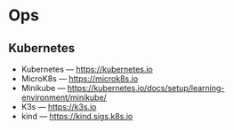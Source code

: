 # Ops

## Kubernetes

* Kubernetes — https://kubernetes.io
* MicroK8s — https://microk8s.io
* Minikube — https://kubernetes.io/docs/setup/learning-environment/minikube/
* K3s — https://k3s.io
* kind — https://kind.sigs.k8s.io
